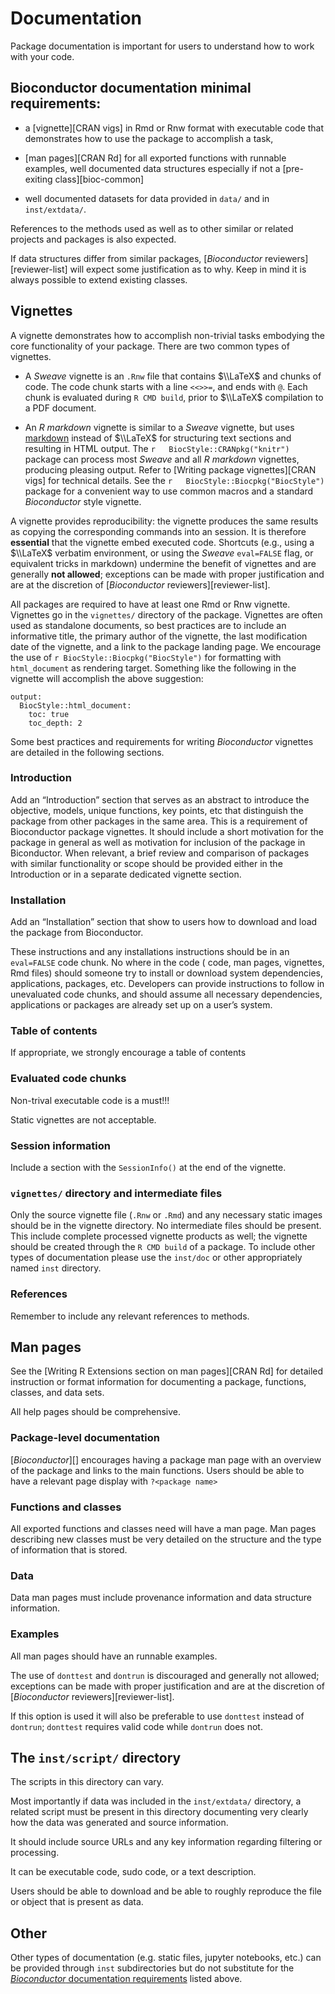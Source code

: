 # Documentation

Package documentation is important for users to understand how to work
with your code.

## Bioconductor documentation minimal requirements:

-   a \[vignette\]\[CRAN vigs\] in Rmd or Rnw format with executable
    code that demonstrates how to use the package to accomplish a task,

-   \[man pages\]\[CRAN Rd\] for all exported functions with runnable
    examples, well documented data structures especially if not a
    \[pre-exiting class\]\[bioc-common\]

-   well documented datasets for data provided in `data/` and in
    `inst/extdata/`.

References to the methods used as well as to other similar or related
projects and packages is also expected.

If data structures differ from similar packages, \[*Bioconductor*
reviewers\]\[reviewer-list\] will expect some justification as to why.
Keep in mind it is always possible to extend existing classes.

## Vignettes

A vignette demonstrates how to accomplish non-trivial tasks embodying
the core functionality of your package. There are two common types of
vignettes.

-   A *Sweave* vignette is an `.Rnw` file that contains $\\LaTeX$ and
    chunks of <i
    class="fab fa-r-project"></i> code. The code chunk starts with a
    line `<<>>=`, and ends with `@`. Each chunk is evaluated during
    `R CMD build`, prior to $\\LaTeX$ compilation to a PDF document.

-   An *R markdown* vignette is similar to a *Sweave* vignette, but uses
    [markdown](http://daringfireball.net/projects/markdown/) instead of
    $\\LaTeX$ for structuring text sections and resulting in HTML
    output. The `r   BiocStyle::CRANpkg("knitr")` package can process
    most *Sweave* and all *R markdown* vignettes, producing pleasing
    output. Refer to \[Writing package vignettes\]\[CRAN vigs\] for
    technical details. See the `r   BiocStyle::Biocpkg("BiocStyle")`
    package for a convenient way to use common macros and a standard
    *Bioconductor* style vignette.

A vignette provides reproducibility: the vignette produces the same
results as copying the corresponding commands into an
<i class="fab fa-r-project"></i> session. It is therefore **essential**
that the vignette embed executed <i
class="fab fa-r-project"></i> code. Shortcuts (e.g., using a $\\LaTeX$
verbatim environment, or using the *Sweave* `eval=FALSE` flag, or
equivalent tricks in markdown) undermine the benefit of vignettes and
are generally **not allowed**; exceptions can be made with proper
justification and are at the discretion of \[*Bioconductor*
reviewers\]\[reviewer-list\].

All packages are required to have at least one Rmd or Rnw vignette.
Vignettes go in the `vignettes/` directory of the package. Vignettes are
often used as standalone documents, so best practices are to include an
informative title, the primary author of the vignette, the last
modification date of the vignette, and a link to the package landing
page. We encourage the use of `r BiocStyle::Biocpkg("BiocStyle")` for
formatting with `html_document` as rendering target. Something like the
following in the vignette will accomplish the above suggestion:

    output:
      BiocStyle::html_document:
        toc: true
        toc_depth: 2

Some best practices and requirements for writing *Bioconductor*
vignettes are detailed in the following sections.

### Introduction

Add an “Introduction” section that serves as an abstract to introduce
the objective, models, unique functions, key points, etc that
distinguish the package from other packages in the same area. This is a
requirement of Bioconductor package vignettes. It should include a short
motivation for the package in general as well as motivation for
inclusion of the package in Biconductor. When relevant, a brief review
and comparison of packages with similar functionality or scope should be
provided either in the Introduction or in a separate dedicated vignette
section.

### Installation

Add an “Installation” section that show to users how to download and
load the package from Bioconductor.

These instructions and any installations instructions should be in an
`eval=FALSE` code chunk. No where in the code
(<i class="fab fa-r-project"></i> code, man pages, vignettes, Rmd files)
should someone try to install or download system dependencies,
applications, packages, etc. Developers can provide instructions to
follow in unevaluated code chunks, and should assume all necessary
dependencies, applications or packages are already set up on a user’s
system.

### Table of contents

If appropriate, we strongly encourage a table of contents

### Evaluated code chunks

Non-trival executable code is a must!!!

Static vignettes are not acceptable.

### Session information

Include a section with the `SessionInfo()` at the end of the vignette.

### `vignettes/` directory and intermediate files

Only the source vignette file (`.Rnw` or `.Rmd`) and any necessary
static images should be in the vignette directory. No intermediate files
should be present. This include complete processed vignette products as
well; the vignette should be created through the `R CMD build` of a
package. To include other types of documentation please use the
`inst/doc` or other appropriately named `inst` directory.

### References

Remember to include any relevant references to methods.

## Man pages

See the \[Writing R Extensions section on man pages\]\[CRAN Rd\] for
detailed instruction or format information for documenting a package,
functions, classes, and data sets.

All help pages should be comprehensive.

### Package-level documentation

\[*Bioconductor*\]\[\] encourages having a package man page with an
overview of the package and links to the main functions. Users should be
able to have a relevant page display with `?<package name>`

### Functions and classes

All exported functions and classes need will have a man page. Man pages
describing new classes must be very detailed on the structure and the
type of information that is stored.

### Data

Data man pages must include provenance information and data structure
information.

### Examples

All man pages should have an runnable examples.

The use of `donttest` and `dontrun` is discouraged and generally not
allowed; exceptions can be made with proper justification and are at the
discretion of \[*Bioconductor* reviewers\]\[reviewer-list\].

If this option is used it will also be preferable to use `donttest`
instead of `dontrun`; `donttest` requires valid
<i class="fab fa-r-project"></i> code while `dontrun` does not.

## The `inst/script/` directory

The scripts in this directory can vary.

Most importantly if data was included in the `inst/extdata/` directory,
a related script must be present in this directory documenting very
clearly how the data was generated and source information.

It should include source URLs and any key information regarding
filtering or processing.

It can be executable code, sudo code, or a text description.

Users should be able to download and be able to roughly reproduce the
file or object that is present as data.

## Other

Other types of documentation (e.g. static files, jupyter notebooks,
etc.) can be provided through `inst` subdirectories but do not
substitute for the [*Bioconductor* documentation
requirements](#doc-require) listed above.
